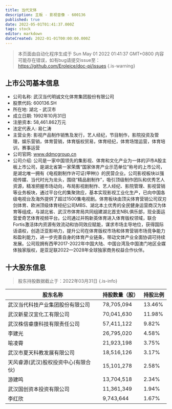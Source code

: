 ```yaml
---
title: 当代文体
description: 主板 - 影视音像 - 600136
published: true
date: 2022-05-01T01:41:37.000Z
tags: stock
editor: markdown
dateCreated: 2022-01-01T00:00:00.000Z
---
```


> 本页面由自动化程序生成于 Sun May 01 2022 01:41:37 GMT+0800
> 内容可能存在错误，如有bug请提交issue至：https://github.com/Eroleice/doc-pi/issues
{.is-warning}

## 上市公司基本信息
- 公司名称: 武汉当代明诚文化体育集团股份有限公司
- 股票代码: 600136.SH
- 所在地: 湖北 - 武汉市
- 成立日期: 1992年10月31日
- 注册资本: 58,461.862万元
- 法定代表人: 易仁涛
- 主营业务: 影视产品制作销售及发行，艺人经纪，节目制作，影院投资及管理，娱乐营销，体育营销，体育版权贸易，体育经纪，体育场馆运营，体育培训，赛事运营
- 公司官网: www.ddmcgroup.cn
- 公司介绍: 公司是一家中国领先的集影视、体育和文化产业为一体的沪市A股主板上市公司，是湖北省第一家荣膺“国家体育产业示范单位”称号的上市公司，是湖北唯一拥有《电视剧制作许可证(甲种)》的民营企业。公司影视板块以强视传媒、当代时光为龙头，围绕“精品剧制作”，吸引顶级制作团队和优秀艺人资源，精准把握市场动向，布局影视剧制作、艺人经纪、影院管理、影视营销等业务板块，通过平台化的集聚效应，基本实现影视工业化生产，已向中国各级电视台及海外提供了超过1500集电视剧。体育板块由顶尖体育营销公司双刃剑体育、欧洲顶级体育经纪公司MBS、湖北本土优秀的全民健身运营商汉为体育等组成，与湖北省、武汉市体育局共同组建湖北首支NBL俱乐部，现全面运营爱奇艺体育视频平台。公司通过并购新英体育进入体育版权领域，联合Fortis激活体内资源有效流动和协同效应赋能，谋求市场主导地位，获得国际话语权，创造泛亚影响力，提升公司在体育版权市场和体育营销市场竞争能力和盈利能力，进一步完善自身的体育产业链条，带动文体产业全面协调可持续发展。公司现拥有西甲2017-2022年中国大陆、中国台湾及中国澳门地区全媒体独家版权，是亚足联2022—2028年全球独家商务权益合作伙伴。


## 十大股东信息
> 股东持股数据截止于：2022年03月31日
{.is-info}

| 股东名称 | 持股数量（股） | 持股比例 |
| --- | --- | --- |
| 武汉当代科技产业集团股份有限公司 | 78,705,094 | 13.46% |
| 武汉新星汉宜化工有限公司 | 70,041,630 | 11.98% |
| 武汉株信睿康科技有限责任公司 | 57,411,122 | 9.82% |
| 李建光 | 26,795,020 | 4.58% |
| 喻凌霄 | 21,923,198 | 3.75% |
| 武汉市夏天科教发展有限公司 | 18,516,126 | 3.17% |
| 天风睿源(武汉)股权投资中心(有限合伙) | 15,101,278 | 2.58% |
| 游建鸣 | 13,704,518 | 2.34% |
| 武汉国创资本投资有限公司 | 11,361,349 | 1.94% |
| 李红欣 | 9,743,644 | 1.67% |




